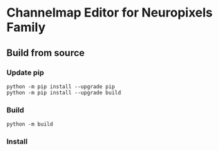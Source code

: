 Channelmap Editor for Neuropixels Family
=========================================

Build from source
-----------------

### Update pip

```shell
python -m pip install --upgrade pip
python -m pip install --upgrade build
```

### Build

```shell
python -m build
```

### Install

```shell

```